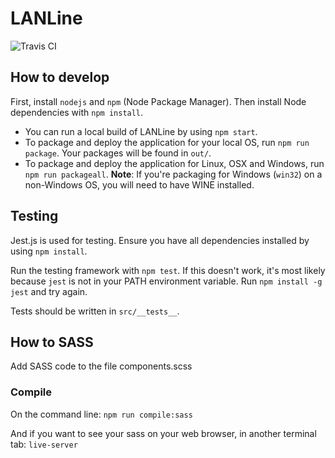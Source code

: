 # LANLine

![Travis CI](https://travis-ci.com/WeilonYing/LANLine.svg?token=B72tus6MrZ4qmaCxMimS&branch=master)

## How to develop
First, install `nodejs` and `npm` (Node Package Manager).
Then install Node dependencies with `npm install`.

- You can run a local build of LANLine by using `npm start`.
- To package and deploy the application for your local OS, run `npm run package`. Your packages will be found in `out/`.
- To package and deploy the application for Linux, OSX and Windows, run `npm run packageall`. **Note**: If you're packaging for Windows (`win32`) on a non-Windows OS, you will need to have WINE installed.

## Testing
Jest.js is used for testing. Ensure you have all dependencies installed by using `npm install`.

Run the testing framework with `npm test`. If this doesn't work, it's most likely because `jest` is not in your PATH environment variable. Run `npm install -g jest` and try again.

Tests should be written in `src/__tests__`.

## How to SASS

Add SASS code to the file components.scss

### Compile
On the command line:
`npm run compile:sass`

And if you want to see your sass on your web browser, in another terminal tab:
`live-server`
